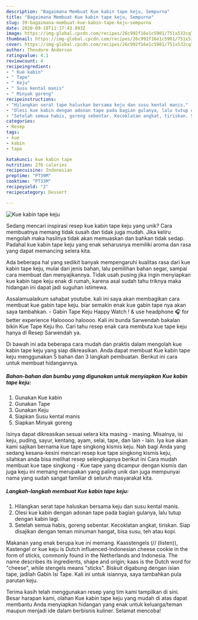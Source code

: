 ```yaml
---
description: "Bagaimana Membuat Kue kabin tape keju, Sempurna"
title: "Bagaimana Membuat Kue kabin tape keju, Sempurna"
slug: 39-bagaimana-membuat-kue-kabin-tape-keju-sempurna
date: 2020-09-18T11:17:43.893Z
image: https://img-global.cpcdn.com/recipes/26c992f16e1c5901/751x532cq70/kue-kabin-tape-keju-foto-resep-utama.jpg
thumbnail: https://img-global.cpcdn.com/recipes/26c992f16e1c5901/751x532cq70/kue-kabin-tape-keju-foto-resep-utama.jpg
cover: https://img-global.cpcdn.com/recipes/26c992f16e1c5901/751x532cq70/kue-kabin-tape-keju-foto-resep-utama.jpg
author: Theodore Anderson
ratingvalue: 4.1
reviewcount: 4
recipeingredient:
- " Kue kabin"
- " Tape"
- " Keju"
- " Susu kental manis"
- " Minyak goreng"
recipeinstructions:
- "Hilangkan serat tape haluskan bersama keju dan susu kental manis."
- "Olesi kue kabin dengan adonan tape pada bagian gulanya, lalu tutup dengan kabin lagi."
- "Setelah semua habis, goreng sebentar. Kecoklatan angkat, tiriskan. Siap disajikan dengan teman minuman hangat, bisa susu, teh atau kopi."
categories:
- Resep
tags:
- kue
- kabin
- tape

katakunci: kue kabin tape 
nutrition: 276 calories
recipecuisine: Indonesian
preptime: "PT39M"
cooktime: "PT33M"
recipeyield: "2"
recipecategory: Dessert

---
```



![Kue kabin tape keju](https://img-global.cpcdn.com/recipes/26c992f16e1c5901/751x532cq70/kue-kabin-tape-keju-foto-resep-utama.jpg)

Sedang mencari inspirasi resep kue kabin tape keju yang unik? Cara membuatnya memang tidak susah dan tidak juga mudah. Jika keliru mengolah maka hasilnya tidak akan memuaskan dan bahkan tidak sedap. Padahal kue kabin tape keju yang enak seharusnya memiliki aroma dan rasa yang dapat memancing selera kita.

Ada beberapa hal yang sedikit banyak mempengaruhi kualitas rasa dari kue kabin tape keju, mulai dari jenis bahan, lalu pemilihan bahan segar, sampai cara membuat dan menyajikannya. Tidak usah pusing jika ingin menyiapkan kue kabin tape keju enak di rumah, karena asal sudah tahu triknya maka hidangan ini dapat jadi suguhan istimewa.

Assalamualaikum sahabat youtube. kali ini saya akan membagikan cara membuat kue gabin tape keju. biar semakin enak kue gabin tape nya akan saya tambahkan. - Gabin Tape Keju Happy Watch ! &amp; use headphone 🎧 for better experience  Halooooo haloooo. Kali ini bunda Sarwendah bakalan bikin Kue Tape Keju lho. Cari tahu resep enak cara membuta kue tape keju hanya di Resep Sarwendah ya.


Di bawah ini ada beberapa cara mudah dan praktis dalam mengolah kue kabin tape keju yang siap dikreasikan. Anda dapat membuat Kue kabin tape keju menggunakan 5 bahan dan 3 langkah pembuatan. Berikut ini cara untuk membuat hidangannya.

<!--inarticleads1-->

##### Bahan-bahan dan bumbu yang digunakan untuk menyiapkan Kue kabin tape keju:

1. Gunakan  Kue kabin
1. Gunakan  Tape
1. Gunakan  Keju
1. Siapkan  Susu kental manis
1. Siapkan  Minyak goreng


Isinya dapat dikreasikan sesuai selera kita masing - masing. Misalnya, isi keju, puding, sayur, kentang, ayam, selai, tape, dan lain - lain. Iya kue akan kami sajikan bernama kue tape singkong kismis keju. Nah bagi Anda yang sedang kesana-kesini mencari resep kue tape singkong kismis keju, silahkan anda bisa melihat resep selengkapnya berikut ini Cara mudah membuat kue tape singkong - Kue tape yang dicampur dengan kismis dan juga keju ini memang merupakan yang paling unik dan juga mempunyai nama yang sudah sangat familiar di seluruh masyarakat kita. 

<!--inarticleads2-->

##### Langkah-langkah membuat Kue kabin tape keju:

1. Hilangkan serat tape haluskan bersama keju dan susu kental manis.
1. Olesi kue kabin dengan adonan tape pada bagian gulanya, lalu tutup dengan kabin lagi.
1. Setelah semua habis, goreng sebentar. Kecoklatan angkat, tiriskan. Siap disajikan dengan teman minuman hangat, bisa susu, teh atau kopi.


Makanan yang enak berupa kue ini memang. Kaasstengels (// (listen)), Kastengel or kue keju is Dutch influenced-Indonesian cheese cookie in the form of sticks, commonly found in the Netherlands and Indonesia. The name describes its ingredients, shape and origin; kaas is the Dutch word for &#34;cheese&#34;, while stengels means &#34;sticks&#34;. Biskuit digabung dengan isian tape, jadilah Gabin Isi Tape. Kali ini untuk isiannya, saya tambahkan pula parutan keju. 

Terima kasih telah menggunakan resep yang tim kami tampilkan di sini. Besar harapan kami, olahan Kue kabin tape keju yang mudah di atas dapat membantu Anda menyiapkan hidangan yang enak untuk keluarga/teman maupun menjadi ide dalam berbisnis kuliner. Selamat mencoba!
